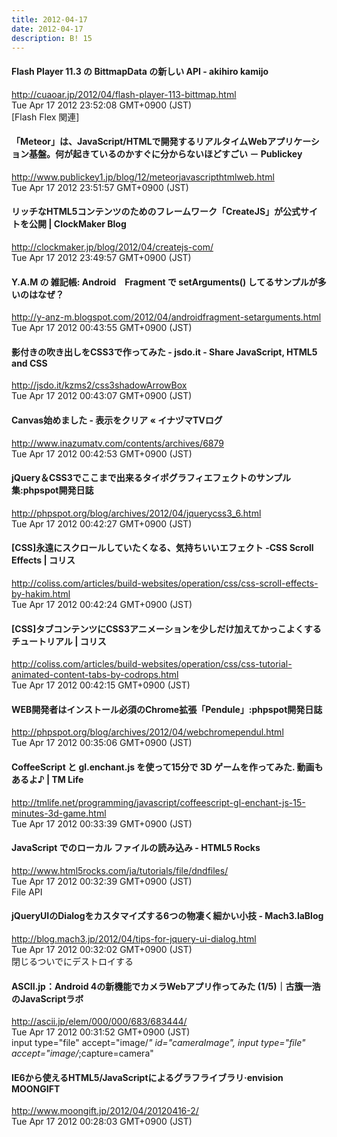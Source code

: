 ```yaml
---
title: 2012-04-17
date: 2012-04-17
description: B! 15
---
```


#### Flash Player 11.3 の BittmapData の新しい API - akihiro kamijo
http://cuaoar.jp/2012/04/flash-player-113-bittmap.html<br>
Tue Apr 17 2012 23:52:08 GMT+0900 (JST)<br>
[Flash Flex 関連]


#### 「Meteor」は、JavaScript/HTMLで開発するリアルタイムWebアプリケーション基盤。何が起きているのかすぐに分からないほどすごい － Publickey
http://www.publickey1.jp/blog/12/meteorjavascripthtmlweb.html<br>
Tue Apr 17 2012 23:51:57 GMT+0900 (JST)<br>


####   リッチなHTML5コンテンツのためのフレームワーク「CreateJS」が公式サイトを公開 | ClockMaker Blog
http://clockmaker.jp/blog/2012/04/createjs-com/<br>
Tue Apr 17 2012 23:49:57 GMT+0900 (JST)<br>


#### Y.A.M の 雑記帳: Android　Fragment で setArguments() してるサンプルが多いのはなぜ？
http://y-anz-m.blogspot.com/2012/04/androidfragment-setarguments.html<br>
Tue Apr 17 2012 00:43:55 GMT+0900 (JST)<br>


#### 影付きの吹き出しをCSS3で作ってみた - jsdo.it - Share JavaScript, HTML5 and CSS
http://jsdo.it/kzms2/css3shadowArrowBox<br>
Tue Apr 17 2012 00:43:07 GMT+0900 (JST)<br>


#### Canvas始めました - 表示をクリア « イナヅマTVログ
http://www.inazumatv.com/contents/archives/6879<br>
Tue Apr 17 2012 00:42:53 GMT+0900 (JST)<br>


#### jQuery＆CSS3でここまで出来るタイポグラフィエフェクトのサンプル集:phpspot開発日誌
http://phpspot.org/blog/archives/2012/04/jquerycss3_6.html<br>
Tue Apr 17 2012 00:42:27 GMT+0900 (JST)<br>


####   [CSS]永遠にスクロールしていたくなる、気持ちいいエフェクト -CSS Scroll Effects | コリス
http://coliss.com/articles/build-websites/operation/css/css-scroll-effects-by-hakim.html<br>
Tue Apr 17 2012 00:42:24 GMT+0900 (JST)<br>


####   [CSS]タブコンテンツにCSS3アニメーションを少しだけ加えてかっこよくするチュートリアル | コリス
http://coliss.com/articles/build-websites/operation/css/css-tutorial-animated-content-tabs-by-codrops.html<br>
Tue Apr 17 2012 00:42:15 GMT+0900 (JST)<br>


#### WEB開発者はインストール必須のChrome拡張「Pendule」:phpspot開発日誌
http://phpspot.org/blog/archives/2012/04/webchromependul.html<br>
Tue Apr 17 2012 00:35:06 GMT+0900 (JST)<br>


#### CoffeeScript と gl.enchant.js を使って15分で 3D ゲームを作ってみた. 動画もあるよ♪ | TM Life
http://tmlife.net/programming/javascript/coffeescript-gl-enchant-js-15-minutes-3d-game.html<br>
Tue Apr 17 2012 00:33:39 GMT+0900 (JST)<br>


#### JavaScript でのローカル ファイルの読み込み - HTML5 Rocks
http://www.html5rocks.com/ja/tutorials/file/dndfiles/<br>
Tue Apr 17 2012 00:32:39 GMT+0900 (JST)<br>
File API


#### jQueryUIのDialogをカスタマイズする6つの物凄く細かい小技 - Mach3.laBlog
http://blog.mach3.jp/2012/04/tips-for-jquery-ui-dialog.html<br>
Tue Apr 17 2012 00:32:02 GMT+0900 (JST)<br>
閉じるついでにデストロイする


#### ASCII.jp：Android 4の新機能でカメラWebアプリ作ってみた (1/5)｜古籏一浩のJavaScriptラボ
http://ascii.jp/elem/000/000/683/683444/<br>
Tue Apr 17 2012 00:31:52 GMT+0900 (JST)<br>
input type="file" accept="image/*" id="cameraImage", input type="file" accept="image/*;capture=camera"


#### IE6から使えるHTML5/JavaScriptによるグラフライブラリ·envision MOONGIFT
http://www.moongift.jp/2012/04/20120416-2/<br>
Tue Apr 17 2012 00:28:03 GMT+0900 (JST)<br>


